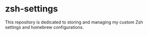 # zsh-settings

This repository is dedicated to storing and managing my custom Zsh settings and homebrew configurations.
